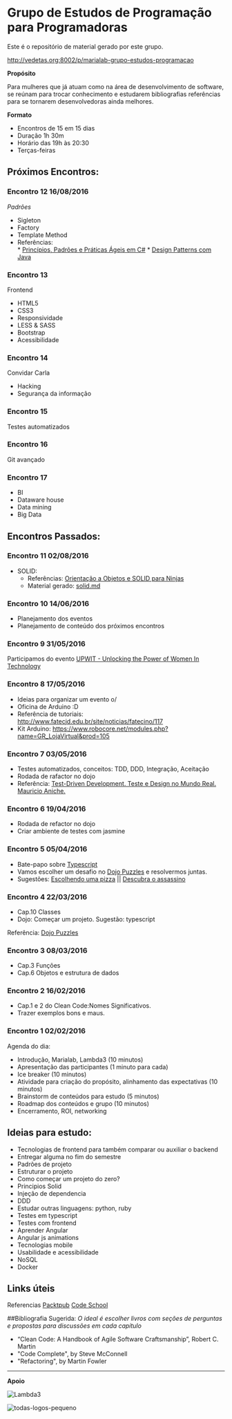 # Grupo de Estudos de Programação para Programadoras
Este é o repositório de material gerado por este grupo.

http://vedetas.org:8002/p/marialab-grupo-estudos-programacao

**Propósito**

Para mulheres que já atuam como na área de desenvolvimento de software, se reúnam para trocar conhecimento e estudarem bibliografias referências para se tornarem desenvolvedoras ainda melhores.

**Formato**
* Encontros de 15 em 15 dias
* Duração 1h 30m
* Horário das 19h às 20:30
* Terças-feiras

## Próximos Encontros:
### Encontro 12 16/08/2016
*Padrões*
* Sigleton
* Factory
* Template Method
* Referências:   
      * [Princípios, Padrões e Práticas Ágeis em C#](https://www.amazon.com/Princ%C3%ADpios-Padr%C3%B5es-Pr%C3%A1ticas-Portuguese-Brasil/dp/8577808416) 
      * [Design Patterns com Java](https://www.casadocodigo.com.br/products/livro-design-patterns)

### Encontro 13 
Frontend
* HTML5
* CSS3 
* Responsividade
* LESS & SASS
* Bootstrap
* Acessibilidade

### Encontro 14 
Convidar Carla
* Hacking
* Segurança da informação

### Encontro 15 
Testes automatizados


### Encontro 16 
Git avançado

### Encontro 17 
* BI
* Dataware house
* Data mining
* Big Data

## Encontros Passados:
### Encontro 11 02/08/2016
* SOLID:
    * Referências: [Orientação a Objetos e SOLID para Ninjas](https://www.casadocodigo.com.br/products/livro-oo-solid)
    * Material gerado: [solid.md](https://github.com/MariaLabHackerspace/grupo-estudos-programacao/blob/master/solid.md)

### Encontro 10 14/06/2016
* Planejamento dos eventos
* Planejamento de conteúdo dos próximos encontros

### Encontro 9 31/05/2016
Participamos do evento [UPWIT - Unlocking the Power of Women In Technology](https://www.facebook.com/UPWIT-477061995818192/?fref=ts)

### Encontro 8 17/05/2016
* Ideias para organizar um evento o/
* Oficina de Arduino :D
* Referência de tutoriais: http://www.fatecjd.edu.br/site/noticias/fatecino/117
* Kit Arduino: https://www.robocore.net/modules.php?name=GR_LojaVirtual&prod=105

### Encontro 7 03/05/2016
* Testes automatizados, conceitos: TDD, DDD, Integração, Aceitação
* Rodada de rafactor no dojo
* Referência: [Test-Driven Development. Teste e Design no Mundo Real. Mauricio Aniche.](https://www.casadocodigo.com.br/products/livro-tdd) 

### Encontro 6 19/04/2016
* Rodada de refactor no dojo
* Criar ambiente de testes com jasmine

### Encontro 5 05/04/2016
* Bate-papo sobre [Typescript](http://www.typescriptlang.org/)
* Vamos escolher um desafio no [Dojo Puzzles](http://dojopuzzles.com/) e resolvermos juntas.
* Sugestões: [Escolhendo uma pizza](http://dojopuzzles.com/problemas/exibe/escolhendo-uma-pizza/) || [Descubra o assassino](http://dojopuzzles.com/problemas/exibe/descubra-o-assassino/) 

### Encontro 4 22/03/2016
* Cap.10 Classes
* Dojo: Começar um projeto. Sugestão: typescript

Referência: [Dojo Puzzles](http://dojopuzzles.com/)


### Encontro 3 08/03/2016
* Cap.3 Funções
* Cap.6 Objetos e estrutura de dados

### Encontro 2 16/02/2016
* Cap.1 e 2 do Clean Code:Nomes Significativos.
* Trazer exemplos bons e maus. 

### Encontro 1 02/02/2016

Agenda do dia:
* Introdução, Marialab, Lambda3 (10 minutos)
* Apresentação das participantes (1 minuto para cada)
* Ice breaker (10 minutos)
* Atividade para criação do propósito, alinhamento das expectativas (10 minutos)
* Brainstorm de conteúdos para estudo (5 minutos)
* Roadmap dos conteúdos e grupo (10 minutos)
* Encerramento, ROI, networking


## Ideias para estudo:

* Tecnologias de frontend para também comparar ou auxiliar o backend
* Entregar alguma no fim do semestre
* Padrões de projeto
* Estruturar o projeto
* Como começar um projeto do zero?
* Principios Solid
* Injeção de dependencia
* DDD
* Estudar outras linguagens: python, ruby
* Testes em typescript
* Testes com frontend
* Aprender Angular
* Angular js animations
* Tecnologias mobile
* Usabilidade e acessibilidade
* NoSQL
* Docker

## Links úteis
Referencias
[Packtpub](https://www.packtpub.com/packt/offers/free-learning)
[Code School](https://www.codeschool.com/)

##Bibliografia Sugerida:
*O ideal é escolher livros com seções de perguntas e propostas para discussões em cada capítulo*
    
 * “Clean Code: A Handbook of Agile Software Craftsmanship”, Robert C. Martin
 * "Code Complete", by Steve McConnell
 * "Refactoring", by Martin Fowler  

 - - - - - - - - - - - - - - - - - - - - - - - - - - - - - - - - - - - -

**Apoio**

![Lambda3](https://cloud.githubusercontent.com/assets/3089882/13440762/82669efc-dfd2-11e5-95fe-077d7a6d9e9d.png)

![todas-logos-pequeno](https://cloud.githubusercontent.com/assets/3089882/13027741/635b69fe-d242-11e5-9904-1227e7bf3ee5.png)

